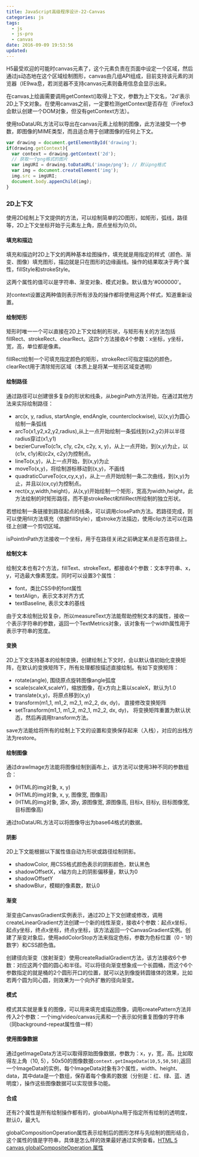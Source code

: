 ```yaml
---
title: JavaScript高级程序设计-22-Canvas
categories: js
tags:
  - js
  - js-pro
  - canvas
date: 2016-09-09 19:53:56
updated:
---
```


H5最受欢迎的可能时canvas元素了，这个元素负责在页面中设定一个区域，然后通过js动态地在这个区域绘制图形，canvas由几组API组成，目前支持该元素的浏览器（IE9wa息，若浏览器不支持canvas元素则备用信息会显示出来。

在canvas上绘画需要调用getContext()取得上下文，参数为上下文名，'2d'表示2D上下文对象。在使用canvas之前，一定要检测getContext是否存在（Firefox3会默认创建一个DOM对象，但没有getContext方法）。

使用toDataURL方法可以导出在canvas元素上绘制的图像，此方法接受一个参数，即图像的MIME类型，而且适合用于创建图像的任何上下文。
```js
var drawing = document.getElementById('drawing');
if(drawing.getContext){
  var context = drawing.getContext('2d');
  // 获取一个png格式的图片
  var imgURI = drawing.toDataURL('image/png'); // 默认png格式
  var img = document.createElement('img');
  img.src = imgURI;
  document.body.appenChild(img);
}
```

### 2D上下文
使用2D绘制上下文提供的方法，可以绘制简单的2D图形，如矩形，弧线，路径等，2D上下文坐标开始于元素左上角，原点坐标为(0,0)。

#### 填充和描边
填充和描边时2D上下文的两种基本绘图操作，填充就是用指定的样式（颜色、渐变、图像）填充图形，描边就是只在图形的边缘画线。操作的结果取决于两个属性，fillStyle和strokeStyle。

这两个属性的值可以是字符串、渐变对象、模式对象。默认值为'#000000'。

对context设置这两种值则表示所有涉及的操作都将使用这两个样式，知道重新设置。

#### 绘制矩形
矩形时唯一一个可以直接在2D上下文绘制的形状，与矩形有关的方法包括fillRect、strokeRect、clearRect。这四个方法接收4个参数：x坐标，y坐标，宽，高，单位都是像素。

fillRect绘制一个可填充指定颜色的矩形，strokeRect可指定描边的颜色，clearRect用于清除矩形区域（本质上是将某一矩形区域变透明）

#### 绘制路径
通过路径可以创建很多复杂的形状和线条，从beginPath方法开始，在通过其他方法来实际绘制路径：
- arc(x, y, radius, startAngle, endAngle, counterclockwise), 以(x,y)为圆心绘制一条弧线
- arcTo(x1,y2,x2,y2,radius),从上一点开始绘制一条弧线到(x2,y2)并以半径radius穿过(x1,y1)
- bezierCurveTo(c1x, c1y, c2x, c2y, x, y)，从上一点开始，到(x,y)为止，以(c1x, c1y)和(c2x, c2y)为控制点。
- lineTo(x,y)，从上一点开始，到(x,y)为止
- moveTo(x,y)，将绘制游标移动到(x,y)，不画线
- quadraticCurveTo(cx,cy,x,y)，从上一点开始绘制一条二次曲线，到(x,y)为止，并且以(cx,cy)为控制点。
- rect(x,y,width,height)，从(x,y)开始绘制一个矩形，宽高为width,height，此方法绘制的时矩形路径，而不是strokeRect和fillRect所绘制的独立形状。

若想绘制一条链接到路径起点的线条，可以调用closePath方法。若路径完成，则可以使用fill方法填充（依据fillStyle），或stroke方法描边，使用clip方法可以在路径上创建一个剪切区域。

isPointInPath方法接收一个坐标，用于在路径关闭之前确定某点是否在路径上。

#### 绘制文本
绘制文本也有2个方法，fillText、strokeText，都接收4个参数：文本字符串、x，y，可选最大像素宽度。同时可以设置3个属性：
- font，类比CSS中的font属性
- textAlign，表示文本对齐方式
- textBaseline, 表示文本的基线

由于文本绘制比较复杂，所以measureText方法能帮助控制文本的属性，接收一个表示字符串的参数，返回一个TextMetrics对象，该对象有一个width属性用于表示字符串的宽度。

#### 变换
2D上下文支持基本的绘制变换，创建绘制上下文时，会以默认值初始化变换矩阵，在默认的变换矩阵下，所有处理都按描述直接绘制。有如下变换矩阵：
- rotate(angle), 围绕原点旋转图像angle弧度
- scale(scaleX,scaleY)，缩放图像，在x方向上乘以scaleX，默认为1.0
- translate(x,y)，将原点移到(x,y)
- transform(m1_1, m1_2, m2_1, m2_2, dx, dy)， 直接修改变换矩阵
- setTransform(m1_1, m1_2, m2_1, m2_2, dx, dy)， 将变换矩阵重置为默认状态，然后再调用transform方法。

save方法能给将所有的绘制上下文的设置和变换保存起来（入栈），对应的出栈方法为restore。

#### 绘制图像
通过drawImage方法能将图像绘制到画布上，该方法可以使用3种不同的参数组合：
- (HTML的img对象, x, y)
- (HTML的img对象, x, y, 图像宽, 图像高)
- (HTML的img对象, 源x, 源y, 源图像宽, 源图像高, 目标x, 目标y, 目标图像宽, 目标图像高)

通过toDataURL方法可以将图像导出为base64格式的数据。

#### 阴影
2D上下文能根据以下属性值自动为形状或路径绘制阴影。
- shadowColor, 用CSS格式颜色表示的阴影颜色，默认黑色
- shadowOffsetX，x轴方向上的阴影偏移量，默认为0
- shadowOffsetY
- shadowBlur，模糊的像素数，默认0

#### 渐变
渐变由CanvasGradient实例表示，通过2D上下文创建或修改，调用createLinearGradient方法创建一个新的线性渐变，接收4个参数：起点x坐标，起点y坐标，终点x坐标，终点y坐标，该方法返回一个CanvasGradient实例。创建了渐变对象后，使用addColorStop方法来指定色标，参数为色标位置（0 - 1的数字）和CSS颜色值。

创建径向渐变（放射渐变）使用createRadialGradient方法，该方法接收6个参数：对应这两个圆的圆心和半径。可以将径向渐变想象成一个长圆桶，而这个6个参数指定的就是桶的2个圆形开口的位置，就可以达到像旋转圆锥体的效果，比如若两个圆为同心圆，则效果为一个向外扩散的径向渐变。

#### 模式
模式其实就是重复的图像，可以用来填充或描边图像，调用createPattern方法并传入2个参数：一个img/video/canvas元素和一个表示如何重复图像的字符串（同background-repeat属性值一样）

#### 使用图像数据
通过getImageData方法可以取得原始图像数据，参数为：x，y，宽，高。比如取得左上角（10, 5），50x50的图像数据`context.getImageData(10,5,50,50)`,返回一个ImageData的实例，每个ImageData对象有3个属性，width、height、data，其中data是一个数组，保存着每个像素的数据（分别是：红、绿、蓝、透明度），操作这些图像数据可以实现很多功能。


#### 合成
还有2个属性是所有绘制操作都有的，globalAlpha用于指定所有绘制的透明度，默认0，最大1。

globalCompositionOperation属性表示绘制后的图形怎样与先绘制的图形结合，这个属性的值是字符串，具体是怎么样的效果最好通过实例查看。[HTML 5 canvas globalCompositeOperation 属性](http://www.w3school.com.cn/tags/canvas_globalcompositeoperation.asp)
